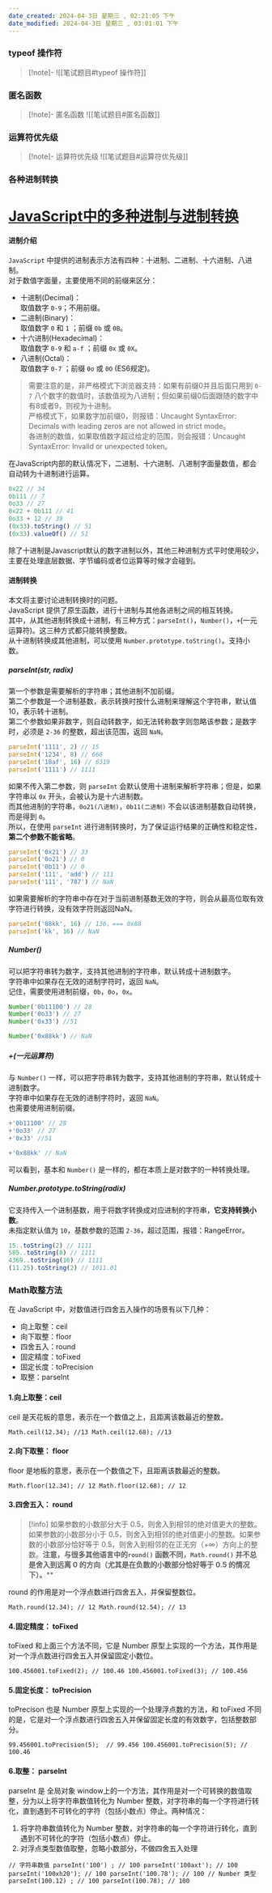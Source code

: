 ```yaml
---
date_created: 2024-04-3日 星期三 , 02:21:05 下午
date_modified: 2024-04-3日 星期三 , 03:01:01 下午
---
```

###  typeof 操作符
> [!note]-
> ![[笔试题目#typeof 操作符]]


### 匿名函数
>[!note]- 匿名函数
> ![[笔试题目#匿名函数]]


### 运算符优先级
> [!note]- 运算符优先级
> ![[笔试题目#运算符优先级]]

### 各种进制转换
 # [JavaScript中的多种进制与进制转换](https://www.cnblogs.com/jimojianghu/p/15624693.html)
####  进制介绍

`JavaScript` 中提供的进制表示方法有四种：十进制、二进制、十六进制、八进制。  
对于数值字面量，主要使用不同的前缀来区分：

- 十进制(Decimal)：  
    取值数字 `0-9`；不用前缀。
- 二进制(Binary)：  
    取值数字 `0` 和 `1` ；前缀 `0b` 或 `0B`。
- 十六进制(Hexadecimal)：  
    取值数字 `0-9` 和 `a-f` ；前缀 `0x` 或 `0X`。
- 八进制(Octal)：  
    取值数字 `0-7` ；前缀 `0o` 或 `0O` (ES6规定)。

> 需要注意的是，非严格模式下浏览器支持：如果有前缀0并且后面只用到 `0-7` 八个数字的数值时，该数值视为八进制；但如果前缀0后面跟随的数字中有8或者9，则视为十进制。  
> 严格模式下，如果数字加前缀0，则报错：Uncaught SyntaxError: Decimals with leading zeros are not allowed in strict mode。  
> 各进制的数值，如果取值数字超过给定的范围，则会报错：Uncaught SyntaxError: Invalid or unexpected token。

在JavaScript内部的默认情况下，二进制、十六进制、八进制字面量数值，都会自动转为十进制进行运算。

```js
0x22 // 34
0b111 // 7
0o33 // 27
0x22 + 0b111 // 41
0o33 + 12 // 39
(0x33).toString() // 51
(0x33).valueOf() // 51
```

除了十进制是Javascript默认的数字进制以外，其他三种进制方式平时使用较少，主要在处理底层数据、字节编码或者位运算等时候才会碰到。

#### 进制转换

本文将主要讨论进制转换时的问题。  
JavaScript 提供了原生函数，进行十进制与其他各进制之间的相互转换。  
其中，从其他进制转换成十进制，有三种方式：`parseInt()`，`Number()`，`+`(一元运算符)。这三种方式都只能转换整数。  
从十进制转换成其他进制，可以使用 `Number.prototype.toString()`。支持小数。

##### parseInt(str, radix)

第一个参数是需要解析的字符串；其他进制不加前缀。  
第二个参数是一个进制基数，表示转换时按什么进制来理解这个字符串，默认值10，表示转十进制。  
第二个参数如果非数字，则自动转数字，如无法转称数字则忽略该参数；是数字时，必须是 `2-36` 的整数，超出该范围，返回 `NaN`。

```js
parseInt('1111', 2) // 15
parseInt('1234', 8) // 668
parseInt('18af', 16) // 6319
parseInt('1111') // 1111
```

如果不传入第二参数，则 `parseInt` 会默认使用十进制来解析字符串；但是，如果字符串以 `0x` 开头，会被认为是十六进制数。  
而其他进制的字符串，`0o21(八进制)`，`0b11(二进制)` 不会以该进制基数自动转换，而是得到 `0`。  
所以，在使用 `parseInt` 进行进制转换时，为了保证运行结果的正确性和稳定性，**第二个参数不能省略**。

```js
parseInt('0x21') // 33
parseInt('0o21') // 0
parseInt('0b11') // 0
parseInt('111', 'add') // 111
parseInt('111', '787') // NaN
```

如果需要解析的字符串中存在对于当前进制基数无效的字符，则会从最高位取有效字符进行转换，没有效字符则返回NaN。

```js
parseInt('88kk', 16) // 136，=== 0x88
parseInt('kk', 16) // NaN
```

##### Number()

可以把字符串转为数字，支持其他进制的字符串，默认转成十进制数字。  
字符串中如果存在无效的进制字符时，返回 `NaN`。  
记住，需要使用进制前缀，`0b`，`0o`，`0x`。

```js
Number('0b11100') // 28
Number('0o33') // 27
Number('0x33') //51

Number('0x88kk') // NaN
```

##### +(一元运算符)

与 `Number()` 一样，可以把字符串转为数字，支持其他进制的字符串，默认转成十进制数字。  
字符串中如果存在无效的进制字符时，返回 `NaN`。  
也需要使用进制前缀。

```js
+'0b11100' // 28
+'0o33' // 27
+'0x33' //51

+'0x88kk' // NaN
```

可以看到，基本和 `Number()` 是一样的，都在本质上是对数字的一种转换处理。

##### Number.prototype.toString(radix)

它支持传入一个进制基数，用于将数字转换成对应进制的字符串，**它支持转换小数**。  
未指定默认值为 `10`，基数参数的范围 `2-36`，超过范围，报错：RangeError。

```js
15..toString(2) // 1111
585..toString(8) // 1111
4369..toString(16) // 1111
(11.25).toString(2) // 1011.01
```





### Math取整方法
在 JavaScript 中，对数值进行四舍五入操作的场景有以下几种：

- 向上取整：ceil
- 向下取整：floor
- 四舍五入：round
- 固定精度：toFixed
- 固定长度：toPrecision
- 取整：parseInt

#### 1.向上取整：ceil

ceil 是天花板的意思，表示在一个数值之上，且距离该数最近的整数。

`Math.ceil(12.34); //13 Math.ceil(12.68); //13`

#### 2.向下取整： floor

floor 是地板的意思，表示在一个数值之下，且距离该数最近的整数。

`Math.floor(12.34); // 12 Math.floor(12.68); // 12`

#### 3.四舍五入： round

> [!info]
> 如果参数的小数部分大于 0.5，则舍入到相邻的绝对值更大的整数。如果参数的小数部分小于 0.5，则舍入到相邻的绝对值更小的整数。如果参数的小数部分恰好等于 0.5，则舍入到相邻的在正无穷（+∞）方向上的整数。**注意，与很多其他语言中的`round()` 函数不同，`Math.round()` 并不总是舍入到远离 0 的方向（尤其是在负数的小数部分恰好等于 0.5 的情况下）。****


round 的作用是对一个浮点数进行四舍五入，并保留整数位。


`Math.round(12.34); // 12 Math.round(12.54); // 13`

#### 4.固定精度： toFixed

toFixed 和上面三个方法不同，它是 Number 原型上实现的一个方法，其作用是对一个浮点数进行四舍五入并保留固定小数位。


`100.456001.toFixed(2); // 100.46 100.456001.toFixed(3); // 100.456`

#### 5.固定长度： toPrecision

toPrecison 也是 Number 原型上实现的一个处理浮点数的方法，和 toFixed 不同的是，它是对一个浮点数进行四舍五入并保留固定长度的有效数字，包括整数部分。


`99.456001.toPrecision(5);  // 99.456 100.456001.toPrecision(5); // 100.46`

#### 6.取整： parseInt

parseInt 是 全局对象 window上的一个方法，其作用是对一个可转换的数值取整，分为以上将字符串数值转化为 Number 整数，对字符串的每一个字符进行转化，直到遇到不可转化的字符（包括小数点）停止。两种情况：

1. 将字符串数值转化为 Number 整数，对字符串的每一个字符进行转化，直到遇到不可转化的字符（包括小数点）停止。
2. 对浮点类型数值取整，忽略小数部分，不做四舍五入处理


`// 字符串数值 parseInt('100') ; // 100 parseInt('100axt'); // 100 parseInt('100xh20'); // 100 parseInt('100.78'); // 100 // Number 类型 parseInt(100.12) ; // 100 parseInt(100.78); // 100`